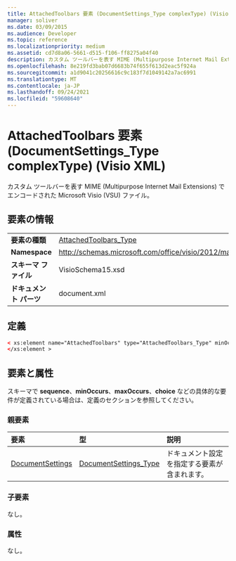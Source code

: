 ```yaml
---
title: AttachedToolbars 要素 (DocumentSettings_Type complexType) (Visio XML)
manager: soliver
ms.date: 03/09/2015
ms.audience: Developer
ms.topic: reference
ms.localizationpriority: medium
ms.assetid: cd7d8a06-5661-d515-f106-ff8275a04f40
description: カスタム ツールバーを表す MIME (Multipurpose Internet Mail Extensions) でエンコードされた Microsoft Visio (VSU) ファイル。
ms.openlocfilehash: 8e219fd3bab07d6683b74f655f613d2eac5f924a
ms.sourcegitcommit: a1d9041c20256616c9c183f7d1049142a7ac6991
ms.translationtype: MT
ms.contentlocale: ja-JP
ms.lasthandoff: 09/24/2021
ms.locfileid: "59608640"
---
```

# <a name="attachedtoolbars-element-documentsettings_type-complextype-visio-xml"></a>AttachedToolbars 要素 (DocumentSettings_Type complexType) (Visio XML)

カスタム ツールバーを表す MIME (Multipurpose Internet Mail Extensions) でエンコードされた Microsoft Visio (VSU) ファイル。
  
## <a name="element-information"></a>要素の情報

|||
|:-----|:-----|
|**要素の種類** <br/> |[AttachedToolbars_Type](attachedtoolbars_type-complextypevisio-xml.md) <br/> |
|**Namespace** <br/> |http://schemas.microsoft.com/office/visio/2012/main  <br/> |
|**スキーマ ファイル** <br/> |VisioSchema15.xsd  <br/> |
|**ドキュメント パーツ** <br/> |document.xml  <br/> |
   
## <a name="definition"></a>定義

```XML
< xs:element name="AttachedToolbars" type="AttachedToolbars_Type" minOccurs="0" maxOccurs="1" >
</xs:element >
```

## <a name="elements-and-attributes"></a>要素と属性

スキーマで **sequence**、**minOccurs**、**maxOccurs**、**choice** などの具体的な要件が定義されている場合は、定義のセクションを参照してください。 
  
### <a name="parent-elements"></a>親要素

|**要素**|**型**|**説明**|
|:-----|:-----|:-----|
|[DocumentSettings](documentsettings-element-visiodocument_type-complextypevisio-xml.md) <br/> |[DocumentSettings_Type](documentsettings_type-complextypevisio-xml.md) <br/> |ドキュメント設定を指定する要素が含まれます。  <br/> |
   
### <a name="child-elements"></a>子要素

なし。
  
### <a name="attributes"></a>属性

なし。
  

